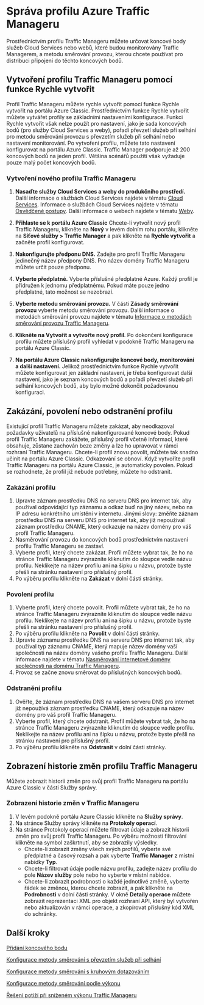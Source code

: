 <properties
   pageTitle="Správa profilů Azure Traffic Manageru | Microsoft Azure"
   description="Tento článek vám pomůže vytvořit, zakázat, povolit, odstranit nebo zobrazit historii profilu Azure Traffic Manageru."
   services="traffic-manager"
   documentationCenter=""
   authors="sdwheeler"
   manager="carmonm"
   editor="tysonn" />
<tags
   ms.service="traffic-manager"
   ms.devlang="na"
   ms.topic="hero-article"
   ms.tgt_pltfrm="na"
   ms.workload="infrastructure-services"
   ms.date="03/17/2016"
   ms.author="sewhee" />

# Správa profilu Azure Traffic Manageru

Prostřednictvím profilu Traffic Manageru můžete určovat koncové body služeb Cloud Services nebo webů, které budou monitorovány Traffic Managerem, a metodu směrování provozu, kterou chcete používat pro distribuci připojení do těchto koncových bodů.

## Vytvoření profilu Traffic Manageru pomocí funkce Rychle vytvořit

Profil Traffic Manageru můžete rychle vytvořit pomocí funkce Rychle vytvořit na portálu Azure Classic. Prostřednictvím funkce Rychle vytvořit můžete vytvářet profily se základními nastaveními konfigurace. Funkci Rychle vytvořit však nelze použít pro nastavení, jako je sada koncových bodů (pro služby Cloud Services a weby), pořadí převzetí služeb při selhání pro metodu směrování provozu s převzetím služeb při selhání nebo nastavení monitorování. Po vytvoření profilu, můžete tato nastavení konfigurovat na portálu Azure Classic. Traffic Manager podporuje až 200 koncových bodů na jeden profil. Většina scénářů použití však vyžaduje pouze malý počet koncových bodů. 

### Vytvoření nového profilu Traffic Manageru

1. **Nasaďte služby Cloud Services a weby do produkčního prostředí.** Další informace o službách Cloud Services najdete v tématu [Cloud Services](http://go.microsoft.com/fwlink/p/?LinkId=314074). Informace o službách Cloud Services najdete v tématu [Osvědčené postupy](https://msdn.microsoft.com/library/azure/5229dd1c-5a91-4869-8522-bed8597d9cf5#bkmk_TrafficManagerBestPracticesProfile). Další informace o webech najdete v tématu [Weby](http://go.microsoft.com/fwlink/p/?LinkId=393327).

2. **Přihlaste se k portálu Azure Classic** Chcete-li vytvořit nový profil Traffic Manageru, klikněte na **Nový** v levém dolním rohu portálu, klikněte na **Síťové služby > Traffic Manager** a pak klikněte na **Rychle vytvořit** a začněte profil konfigurovat.
3. **Nakonfigurujte předponu DNS.** Zadejte pro profil Traffic Manageru jedinečný název předpony DNS. Pro název domény Traffic Manageru můžete určit pouze předponu.
4. **Vyberte předplatné.** Vyberte příslušné předplatné Azure. Každý profil je přidružen k jednomu předplatnému. Pokud máte pouze jedno předplatné, tato možnost se nezobrazí.
5. **Vyberte metodu směrování provozu.** V části **Zásady směrování provozu** vyberte metodu směrování provozu. Další informace o metodách směrování provozu najdete v tématu [Informace o metodách směrování provozu Traffic Manageru](traffic-manager-routing-methods.md).
6. **Klikněte na Vytvořit a vytvořte nový profil**. Po dokončení konfigurace profilu můžete příslušný profil vyhledat v podokně Traffic Manageru na portálu Azure Classic.
7. **Na portálu Azure Classic nakonfigurujte koncové body, monitorování a další nastavení.** Jelikož prostřednictvím funkce Rychle vytvořit můžete konfigurovat jen základní nastavení, je třeba konfigurovat další nastavení, jako je seznam koncových bodů a pořadí převzetí služeb při selhání koncových bodů, aby bylo možné dokončit požadovanou konfiguraci. 


## Zakázání, povolení nebo odstranění profilu

Existující profil Traffic Manageru můžete zakázat, aby neodkazoval požadavky uživatelů na příslušné nakonfigurované koncové body. Pokud profil Traffic Manageru zakážete, příslušný profil včetně informací, které obsahuje, zůstane zachován beze změny a lze ho upravovat v rámci rozhraní Traffic Manageru. Chcete-li profil znovu povolit, můžete tak snadno učinit na portálu Azure Classic. Odkazování se obnoví. Když vytvoříte profil Traffic Manageru na portálu Azure Classic, je automaticky povolen. Pokud se rozhodnete, že profil již nebude potřebný, můžete ho odstranit.

### Zakázání profilu

1. Upravte záznam prostředku DNS na serveru DNS pro internet tak, aby používal odpovídající typ záznamu a odkaz buď na jiný název, nebo na IP adresu konkrétního umístění v internetu. Jinými slovy: změňte záznam prostředku DNS na serveru DNS pro internet tak, aby již nepoužíval záznam prostředku CNAME, který odkazuje na název domény pro váš profil Traffic Manageru.
2. Nasměrování provozu do koncových bodů prostřednictvím nastavení profilu Traffic Manageru se zastaví.
3. Vyberte profil, který chcete zakázat. Profil můžete vybrat tak, že ho na stránce Traffic Manageru zvýrazníte kliknutím do sloupce vedle názvu profilu. Neklikejte na název profilu ani na šipku u názvu, protože byste přešli na stránku nastavení pro příslušný profil.
4. Po výběru profilu klikněte na **Zakázat** v dolní části stránky.

### Povolení profilu

1. Vyberte profil, který chcete povolit. Profil můžete vybrat tak, že ho na stránce Traffic Manageru zvýrazníte kliknutím do sloupce vedle názvu profilu. Neklikejte na název profilu ani na šipku u názvu, protože byste přešli na stránku nastavení pro příslušný profil.
2. Po výběru profilu klikněte na **Povolit** v dolní části stránky.
3. Upravte záznamu prostředku DNS na serveru DNS pro internet tak, aby používal typ záznamu CNAME, který mapuje název domény vaší společnosti na název domény vašeho profilu Traffic Manageru. Další informace najdete v tématu [Nasměrování internetové domény společnosti na doménu Traffic Manageru](traffic-manager-point-internet-domain.md).
4. Provoz se začne znovu směrovat do příslušných koncových bodů.

### Odstranění profilu

1. Ověřte, že záznam prostředku DNS na vašem serveru DNS pro internet již nepoužívá záznam prostředku CNAME, který odkazuje na název domény pro váš profil Traffic Manageru.
2. Vyberte profil, který chcete odstranit. Profil můžete vybrat tak, že ho na stránce Traffic Manageru zvýrazníte kliknutím do sloupce vedle profilu. Neklikejte na název profilu ani na šipku u názvu, protože byste přešli na stránku nastavení pro příslušný profil.
4. Po výběru profilu klikněte na **Odstranit** v dolní části stránky.

## Zobrazení historie změn profilu Traffic Manageru

Můžete zobrazit historii změn pro svůj profil Traffic Manageru na portálu Azure Classic v části Služby správy.

### Zobrazení historie změn v Traffic Manageru

1. V levém podokně portálu Azure Classic klikněte na **Služby správy**.
2. Na stránce Služby správy klikněte na **Protokoly operací**.
3. Na stránce Protokoly operací můžete filtrovat údaje a zobrazit historii změn pro svůj profil Traffic Manageru. Po výběru možností filtrování klikněte na symbol zaškrtnutí, aby se zobrazily výsledky.
   - Chcete-li zobrazit změny všech svých profilů, vyberte své předplatné a časový rozsah a pak vyberte **Traffic Manager** z místní nabídky **Typ**.
   - Chcete-li filtrovat údaje podle názvu profilu, zadejte název profilu do pole **Název služby** pole nebo ho vyberte v místní nabídce.
   - Chcete-li zobrazit podrobnosti o každé jednotlivé změně, vyberte řádek se změnou, kterou chcete zobrazit, a pak klikněte na **Podrobnosti** v dolní části stránky. V okně **Detaily operace** můžete zobrazit reprezentaci XML pro objekt rozhraní API, který byl vytvořen nebo aktualizován v rámci operace, a zkopírovat příslušný kód XML do schránky.


## Další kroky

[Přidání koncového bodu](traffic-manager-endpoints.md)

[Konfigurace metody směrování s převzetím služeb při selhání](traffic-manager-configure-failover-routing-method.md)

[Konfigurace metody směrování s kruhovým dotazováním](traffic-manager-configure-round-robin-routing-method.md)

[Konfigurace metody směrování podle výkonu](traffic-manager-configure-performance-routing-method.md)

[Řešení potíží při sníženém výkonu Traffic Manageru](traffic-manager-troubleshooting-degraded.md)


<!--HONumber=ago16_HO5-->


